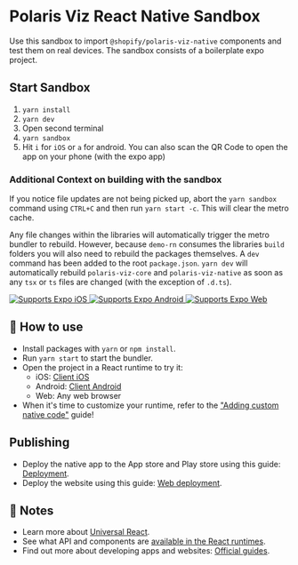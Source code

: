 # Polaris Viz React Native Sandbox

Use this sandbox to import `@shopify/polaris-viz-native` components and test them on real devices. The sandbox consists of a boilerplate expo project.

## Start Sandbox

1. `yarn install`
2. `yarn dev`
3. Open second terminal
4. `yarn sandbox`
6. Hit `i` for `iOS` or `a` for android. You can also scan the QR Code to open the app on your phone (with the expo app)

### Additional Context on building with the sandbox

If you notice file updates are not being picked up, abort the `yarn sandbox` command using `CTRL+C` and then run `yarn start -c`. This will clear the metro cache.

Any file changes within the libraries will automatically trigger the metro bundler to rebuild. However, because `demo-rn` consumes the libraries `build` folders you will also need to rebuild the packages themselves. A `dev` command has been added to the root `package.json`. `yarn dev` will automatically rebuild `polaris-viz-core` and `polaris-viz-native` as soon as any `tsx` or `ts` files are changed (with the exception of `.d.ts`).

<p>
  <!-- iOS -->
  <a href="https://itunes.apple.com/app/apple-store/id982107779">
    <img alt="Supports Expo iOS" longdesc="Supports Expo iOS" src="https://img.shields.io/badge/iOS-4630EB.svg?style=flat-square&logo=APPLE&labelColor=999999&logoColor=fff" />
  </a>
  <!-- Android -->
  <a href="https://play.google.com/store/apps/details?id=host.exp.exponent&referrer=blankexample">
    <img alt="Supports Expo Android" longdesc="Supports Expo Android" src="https://img.shields.io/badge/Android-4630EB.svg?style=flat-square&logo=ANDROID&labelColor=A4C639&logoColor=fff" />
  </a>
  <!-- Web -->
  <a href="https://docs.expo.dev/workflow/web/">
    <img alt="Supports Expo Web" longdesc="Supports Expo Web" src="https://img.shields.io/badge/web-4630EB.svg?style=flat-square&logo=GOOGLE-CHROME&labelColor=4285F4&logoColor=fff" />
  </a>
</p>

## 🚀 How to use

- Install packages with `yarn` or `npm install`.
- Run `yarn start` to start the bundler.
- Open the project in a React runtime to try it:
  - iOS: [Client iOS](https://itunes.apple.com/app/apple-store/id982107779)
  - Android: [Client Android](https://play.google.com/store/apps/details?id=host.exp.exponent&referrer=blankexample)
  - Web: Any web browser
- When it's time to customize your runtime, refer to the ["Adding custom native code"](https://docs.expo.dev/workflow/customizing/) guide!

## Publishing

- Deploy the native app to the App store and Play store using this guide: [Deployment](https://docs.expo.dev/distribution/app-stores/).
- Deploy the website using this guide: [Web deployment](https://docs.expo.dev/distribution/publishing-websites/).

## 📝 Notes

- Learn more about [Universal React](https://docs.expo.dev/).
- See what API and components are [available in the React runtimes](https://docs.expo.dev/versions/latest/).
- Find out more about developing apps and websites: [Official guides](https://docs.expo.dev/guides/).

